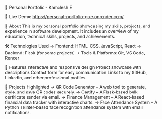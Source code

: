 🚀 Personal Portfolio - Kamalesh E

🔗 Live Demo: https://personal-portfolio-glxe.onrender.com/

📌 About
This is my personal portfolio showcasing my skills, projects, and experience in software development. It includes an overview of my education, technical skills, projects, and achievements.

🛠️ Technologies Used
  -> Frontend: HTML, CSS, JavaScript, React
  -> Backend: Flask (for some projects)
  -> Tools & Platforms: Git, VS Code, Render

🌟 Features
Interactive and responsive design
Project showcase with descriptions
Contact form for easy communication
Links to my GitHub, LinkedIn, and other professional profiles

📂 Projects Highlighted
  -> QR Code Generator – A web tool to generate, style, and save QR codes securely.
  -> Certify – A Flask-based bulk certificate sender via email.
  -> Finance Management – A React-based financial data tracker with interactive charts.
  -> Face Attendance System – A Python Tkinter-based face recognition attendance system with email notifications.
